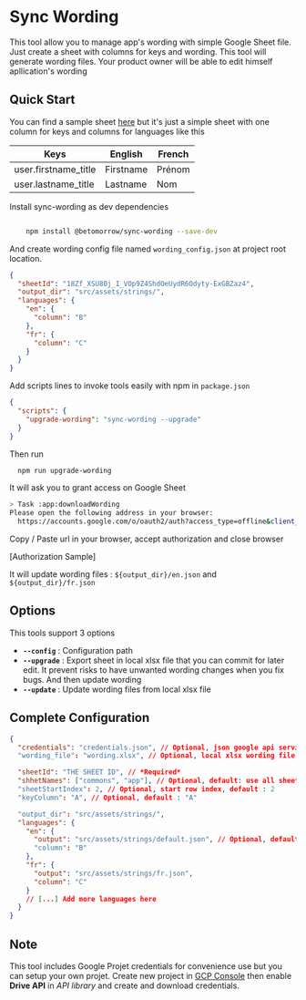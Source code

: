 # Sync Wording

This tool allow you to manage app's wording with simple Google Sheet file. Just create a sheet with columns for keys and wording. This tool will generate wording files. Your product owner will be able to edit himself apllication's wording

## Quick Start

You can find a sample sheet [here](https://docs.google.com/spreadsheets/d/18Zf_XSU80j_I_VOp9Z4ShdOeUydR6Odyty-ExGBZaz4/edit?usp=sharing) but it's just a simple sheet with one column for keys and columns for languages like this

| Keys                 | English   | French |
| -------------------- | --------- | ------ |
| user.firstname_title | Firstname | Prénom |
| user.lastname_title  | Lastname  | Nom    |

Install sync-wording as dev dependencies

```bash

    npm install @betomorrow/sync-wording --save-dev

```

And create wording config file named `wording_config.json` at project root location.

```json
{
  "sheetId": "18Zf_XSU80j_I_VOp9Z4ShdOeUydR6Odyty-ExGBZaz4",
  "output_dir": "src/assets/strings/",
  "languages": {
    "en": {
      "column": "B"
    },
    "fr": {
      "column": "C"
    }
  }
}
```

Add scripts lines to invoke tools easily with npm in `package.json`

```json
{
  "scripts": {
    "upgrade-wording": "sync-wording --upgrade"
  }
}
```

Then run

```bash
  npm run upgrade-wording
```

It will ask you to grant access on Google Sheet

```bash
> Task :app:downloadWording
Please open the following address in your browser:
  https://accounts.google.com/o/oauth2/auth?access_type=offline&client_id=971125274965-0glt9eqo63417es0nbhkmb6rj2i31g2p.apps.googleusercontent.com&redirect_uri=http://localhost:8888/Callback&response_type=code&scope=https://www.googleapis.com/auth/drive

```

Copy / Paste url in your browser, accept authorization and close browser

[Authorization Sample]

It will update wording files : `${output_dir}/en.json` and `${output_dir}/fr.json`

## Options

This tools support 3 options

- **`--config`** : Configuration path
- **`--upgrade`** : Export sheet in local xlsx file that you can commit for later edit. It prevent risks to have unwanted wording changes when you fix bugs. And then update wording
- **`--update`** : Update wording files from local xlsx file

## Complete Configuration

```json
{
  "credentials": "credentials.json", // Optional, json google api service credentials, default : use embedded credentials
  "wording_file": "wording.xlsx", // Optional, local xlsx wording file path

  "sheetId": "THE SHEET ID", // *Required*
  "shhetNames": ["commons", "app"], // Optional, default: use all sheets
  "sheetStartIndex": 2, // Optional, start row index, default : 2
  "keyColumn": "A", // Optional, default : "A"

  "output_dir": "src/assets/strings/",
  "languages": {
    "en": {
      "output": "src/assets/strings/default.json", // Optional, default: "${output_dir}/${language_name}.json"
      "column": "B"
    },
    "fr": {
      "output": "src/assets/strings/fr.json",
      "column": "C"
    }
    // [...] Add more languages here
  }
}
```

## Note

This tool includes Google Projet credentials for convenience use but you can setup your own projet. Create new project in [GCP Console](https://console.cloud.google.com) then enable **Drive API** in _API library_ and create and download credentials.
